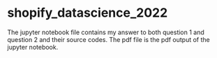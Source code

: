 # shopify_datascience_2022
The jupyter notebook file contains my answer to both question 1 and question 2 and their source codes.
The pdf file is the pdf output of the jupyter notebook.
